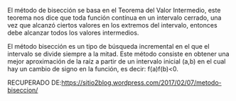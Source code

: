 El método de bisección se basa en el Teorema del Valor Intermedio, este teorema nos dice que toda función contínua en un intervalo cerrado, una vez que alcanzó ciertos valores en los extremos del intervalo, entonces debe alcanzar todos los valores intermedios.

El método bisección es un tipo de búsqueda incremental en el que el intervalo se divide siempre a la mitad. Este método consiste en obtener una mejor aproximación de la raíz a partir de un intervalo inicial (a,b) en el cual hay un cambio de signo en la función, es decir: f(a)f(b)<0.

RECUPERADO DE:https://sitio2blog.wordpress.com/2017/02/07/metodo-biseccion/
